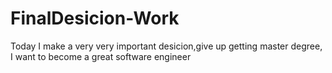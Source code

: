 # FinalDesicion-Work
Today  I make a very very important desicion,give up getting master degree, I want to become a great software engineer
